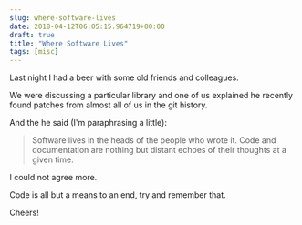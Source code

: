 ```yaml
---
slug: where-software-lives
date: 2018-04-12T06:05:15.964719+00:00
draft: true
title: "Where Software Lives"
tags: [misc]
---
```


Last night I had a beer with some old friends and colleagues.

We were discussing a particular library and one of us explained he recently found patches from almost all of us in the git history.

And the he said (I'm paraphrasing a little):

> Software lives in the heads of the people who wrote it. Code and documentation are nothing but
> distant echoes of their thoughts at a given time.

I could not agree more.

Code is all but a means to an end, try and remember that.

Cheers!
